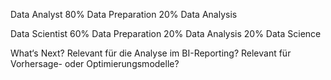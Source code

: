 Data Analyst
80% Data Preparation
20% Data Analysis

Data Scientist
60% Data Preparation
20% Data Analysis
20% Data Science

What‘s Next? 
Relevant für die Analyse im BI-Reporting?
Relevant für Vorhersage- oder Optimierungsmodelle?
